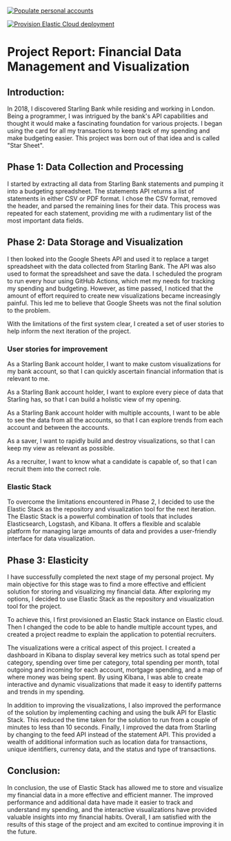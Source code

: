 [![Populate personal accounts](https://github.com/clincha/ElasticStar/actions/workflows/populate-personal-accounts.yml/badge.svg)](https://github.com/clincha/ElasticStar/actions/workflows/populate-personal-accounts.yml)

[![Provision Elastic Cloud deployment](https://github.com/clincha/ElasticStar/actions/workflows/provision-elastic-deployment.yml/badge.svg?branch=master)](https://github.com/clincha/ElasticStar/actions/workflows/provision-elastic-deployment.yml)

# Project Report: Financial Data Management and Visualization

## Introduction:

In 2018, I discovered Starling Bank while residing and working in London. Being a programmer, I was intrigued by the bank's API capabilities and thought it would make a fascinating foundation for various projects. I began using the card for all my transactions to keep track of my spending and make budgeting easier. This project was born out of that idea and is called "Star Sheet".

## Phase 1: Data Collection and Processing

I started by extracting all data from Starling Bank statements and pumping it into a budgeting spreadsheet. The statements API returns a list of statements in either CSV or PDF format. I chose the CSV format, removed the header, and parsed the remaining lines for their data. This process was repeated for each statement, providing me with a rudimentary list of the most important data fields.

## Phase 2: Data Storage and Visualization

I then looked into the Google Sheets API and used it to replace a target spreadsheet with the data collected from Starling Bank. The API was also used to format the spreadsheet and save the data. I scheduled the program to run every hour using GitHub Actions, which met my needs for tracking my spending and budgeting. However, as time passed, I noticed that the amount of effort required to create new visualizations became increasingly painful. This led me to believe that Google Sheets was not the final solution to the problem.

With the limitations of the first system clear, I created a set of user stories to help inform the next iteration of the project.

### User stories for improvement

As a Starling Bank account holder, I want to make custom visualizations for my bank account, so that I can quickly ascertain financial information that is relevant to me.

As a Starling Bank account holder, I want to explore every piece of data that Starling has, so that I can build a holistic view of my opening.

As a Starling Bank account holder with multiple accounts, I want to be able to see the data from all the accounts, so that I can explore trends from each account and between the accounts.

As a saver, I want to rapidly build and destroy visualizations, so that I can keep my view as relevant as possible.

As a recruiter, I want to know what a candidate is capable of, so that I can recruit them into the correct role.

### Elastic Stack

To overcome the limitations encountered in Phase 2, I decided to use the Elastic Stack as the repository and visualization tool for the next iteration. The Elastic Stack is a powerful combination of tools that includes Elasticsearch, Logstash, and Kibana. It offers a flexible and scalable platform for managing large amounts of data and provides a user-friendly interface for data visualization.

## Phase 3: Elasticity

I have successfully completed the next stage of my personal project. My main objective for this stage was to find a more effective and efficient solution for storing and visualizing my financial data. After exploring my options, I decided to use Elastic Stack as the repository and visualization tool for the project.

To achieve this, I first provisioned an Elastic Stack instance on Elastic cloud. Then I changed the code to be able to handle multiple account types, and created a project readme to explain the application to potential recruiters.

The visualizations were a critical aspect of this project. I created a dashboard in Kibana to display several key metrics such as total spend per category, spending over time per category, total spending per month, total outgoing and incoming for each account, mortgage spending, and a map of where money was being spent. By using Kibana, I was able to create interactive and dynamic visualizations that made it easy to identify patterns and trends in my spending.

In addition to improving the visualizations, I also improved the performance of the solution by implementing caching and using the bulk API for Elastic Stack. This reduced the time taken for the solution to run from a couple of minutes to less than 10 seconds. Finally, I improved the data from Starling by changing to the feed API instead of the statement API. This provided a wealth of additional information such as location data for transactions, unique identifiers, currency data, and the status and type of transactions.

## Conclusion:

In conclusion, the use of Elastic Stack has allowed me to store and visualize my financial data in a more effective and efficient manner. The improved performance and additional data have made it easier to track and understand my spending, and the interactive visualizations have provided valuable insights into my financial habits. Overall, I am satisfied with the results of this stage of the project and am excited to continue improving it in the future.